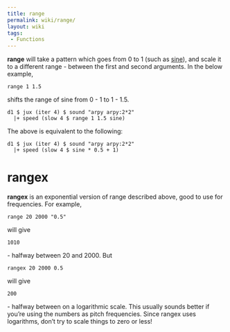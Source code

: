 ```yaml
---
title: range
permalink: wiki/range/
layout: wiki
tags:
 - Functions
---
```


**range** will take a pattern which goes from 0 to 1 (such as
[sine](sine "wikilink")), and scale it to a different range - between
the first and second arguments. In the below example,

    range 1 1.5

shifts the range of sine from 0 - 1 to 1 - 1.5.

    d1 $ jux (iter 4) $ sound "arpy arpy:2*2"
      |+ speed (slow 4 $ range 1 1.5 sine)

The above is equivalent to the following:

    d1 $ jux (iter 4) $ sound "arpy arpy:2*2"
      |+ speed (slow 4 $ sine * 0.5 + 1)

# rangex

**rangex** is an exponential version of range described above, good to
use for frequencies. For example,

    range 20 2000 "0.5"

will give

    1010

\- halfway between 20 and 2000. But

    rangex 20 2000 0.5

will give

    200

\- halfway between on a logarithmic scale. This usually sounds better if
you’re using the numbers as pitch frequencies. Since rangex uses
logarithms, don’t try to scale things to zero or less!
